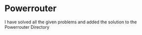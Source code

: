 # Powerrouter
I have solved all the given problems and added the solution to the Powerrouter Directory
